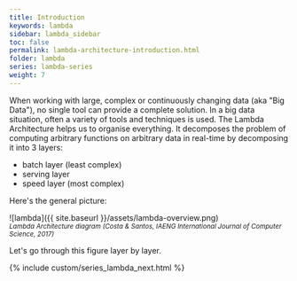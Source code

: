 ```yaml
---
title: Introduction
keywords: lambda
sidebar: lambda_sidebar
toc: false
permalink: lambda-architecture-introduction.html
folder: lambda
series: lambda-series
weight: 7
---
```


When working with large, complex or continuously changing data (aka "Big Data"), no single tool can provide a complete solution. In a big data situation, often a variety of tools and techniques is used. The Lambda Architecture helps us to organise everything. It decomposes the problem of computing arbitrary functions on arbitrary data in real-time by decomposing it into 3 layers:
- batch layer (least complex)
- serving layer
- speed layer (most complex)

Here's the general picture:

![lambda]({{ site.baseurl }}/assets/lambda-overview.png)<br/>
<small><i>Lambda Architecture diagram (Costa & Santos, IAENG International Journal of Computer Science, 2017)</i></small>

Let's go through this figure layer by layer.

{% include custom/series_lambda_next.html %}
